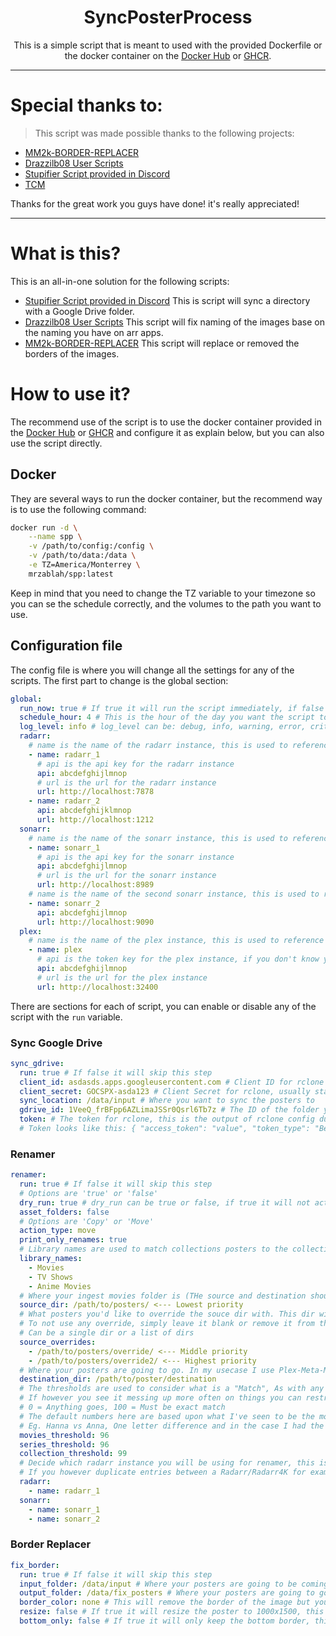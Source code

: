 <div align="center">

# SyncPosterProcess

This is a simple script that is meant to used with the provided Dockerfile or the docker container on the [Docker Hub](https://hub.docker.com/r/mrzablah/spp) or [GHCR](https://github.com/MrZablah/SyncPosterProcess/pkgs/container/spp).

</div>

---

# Special thanks to:

> This script was made possible thanks to the following projects:

- [MM2k-BORDER-REPLACER](https://github.com/listentofaze/mm2k-border-replacer/tree/main)
- [Drazzilb08 User Scripts](https://github.com/Drazzilb08/userScripts)
- [Stupifier Script provided in Discord](https://discord.com/channels/492590071455940612/1124032073557086258/1126226814629576858)
- [TCM](https://github.com/CollinHeist/TitleCardMaker)

Thanks for the great work you guys have done! it's really appreciated!

---

# What is this?

This is an all-in-one solution for the following scripts:
- [Stupifier Script provided in Discord](https://discord.com/channels/492590071455940612/1124032073557086258/1126226814629576858)
This is script will sync a directory with a Google Drive folder. 
- [Drazzilb08 User Scripts](https://github.com/Drazzilb08/userScripts)
This script will fix naming of the images base on the naming you have on arr apps.
- [MM2k-BORDER-REPLACER](https://github.com/listentofaze/mm2k-border-replacer/tree/main)
This script will replace or removed the borders of the images.

# How to use it?

The recommend use of the script is to use the docker container provided in the 
[Docker Hub](https://hub.docker.com/r/mrzablah/spp) or [GHCR](https://github.com/MrZablah/SyncPosterProcess/pkgs/container/spp)
and configure it as explain below, but you can also use the script directly.

## Docker
They are several ways to run the docker container, but the recommend way is to use the following command:
```bash
docker run -d \
    --name spp \
    -v /path/to/config:/config \
    -v /path/to/data:/data \
    -e TZ=America/Monterrey \
    mrzablah/spp:latest
```
Keep in mind that you need to change the TZ variable to your timezone so you can se the schedule correctly,
and the volumes to the path you want to use.

## Configuration file
The config file is where you will change all the settings for any of the scripts.
The first part to change is the global section:
```yaml
global:
  run_now: true # If true it will run the script immediately, if false it will wait until the schedule_hour
  schedule_hour: 4 # This is the hour of the day you want the script to run, it's based on a 24 hour clock and defaults to 4am
  log_level: info # log_level can be: debug, info, warning, error, critical
  radarr:
    # name is the name of the radarr instance, this is used to reference the instance in other scripts
    - name: radarr_1
      # api is the api key for the radarr instance
      api: abcdefghijlmnop
      # url is the url for the radarr instance
      url: http://localhost:7878
    - name: radarr_2
      api: abcdefghijklmnop
      url: http://localhost:1212
  sonarr:
    # name is the name of the sonarr instance, this is used to reference the instance in other scripts
    - name: sonarr_1
      # api is the api key for the sonarr instance
      api: abcdefghijlmnop
      # url is the url for the sonarr instance
      url: http://localhost:8989
    # name is the name of the second sonarr instance, this is used to reference the instance in other scripts, names must match
    - name: sonarr_2
      api: abcdefghijlmnop
      url: http://localhost:9090
  plex:
    # name is the name of the plex instance, this is used to reference the instance in other scripts
    - name: plex
      # api is the token key for the plex instance, if you don't know your token please see https://support.plex.tv/articles/204059436-finding-an-authentication-token-x-plex-token/
      api: abcdefghijlmnop
      # url is the url for the plex instance
      url: http://localhost:32400
```

There are sections for each of script,
you can enable or disable any of the script with the `run` variable.

### Sync Google Drive
```yaml
sync_gdrive:
  run: true # If false it will skip this step
  client_id: asdasds.apps.googleusercontent.com # Client ID for rclone usually ends with .apps.googleusercontent.com
  client_secret: GOCSPX-asda123 # Client Secret for rclone, usually starts with GOCSPX-
  sync_location: /data/input # Where you want to sync the posters to
  gdrive_id: 1VeeQ_frBFpp6AZLimaJSSr0Qsrl6Tb7z # The ID of the folder you want to sync from
  token: # The token for rclone, this is the output of rclone config dump that needs to run manually
  # Token looks like this: { "access_token": "value", "token_type": "Bearer", "refresh_token": "value", "expiry": "value" }
```

### Renamer
```yaml
renamer:
  run: true # If false it will skip this step
  # Options are 'true' or 'false'
  dry_run: true # dry_run can be true or false, if true it will not actually rename anything
  asset_folders: false
  # Options are 'Copy' or 'Move'
  action_type: move
  print_only_renames: true
  # Library names are used to match collections posters to the collections listed w/in Plex. Typically Movie Libraries are used
  library_names:
    - Movies
    - TV Shows
    - Anime Movies
  # Where your ingest movies folder is (THe source and destination should not be the same directory)
  source_dir: /path/to/posters/ <--- Lowest priority
  # What posters you'd like to override the souce dir with. This dir will take priority for assets over source_dir
  # To not use any override, simply leave it blank or remove it from the config
  # Can be a single dir or a list of dirs
  source_overrides:
    - /path/to/posters/override/ <--- Middle priority
    - /path/to/posters/override2/ <--- Highest priority
  # Where your posters are going to go. In my usecase I use Plex-Meta-Manager. This is the /config/assets dir for PMM for me.
  destination_dir: /path/to/poster/destination
  # The thresholds are used to consider what is a "Match", As with any automation there is never a 100% guarantee of accuracy. There will be times the script will mess up.
  # If however you see it messing up more often on things you can restrict the threshold.
  # 0 = Anything goes, 100 = Must be exact match
  # The default numbers here are based upon what I've seen to be the most effective, I've had one-offs where I had to manually fix things.
  # Eg. Hanna vs Anna, One letter difference and in the case I had the years were the same too.
  movies_threshold: 96
  series_threshold: 96
  collection_threshold: 99
  # Decide which radarr instance you will be using for renamer, this is useful if you have for example: A Sonarr/Sonarr-Anime and/or Radarr/Radarr-Anime
  # If you however duplicate entries between a Radarr/Radarr4K for example. this won't help and will only double the work for the script for no gain.
  radarr:
    - name: radarr_1
  sonarr:
    - name: sonarr_1
    - name: sonarr_2
```

### Border Replacer
```yaml
fix_border:
  run: true # If false it will skip this step
  input_folder: /data/input # Where your posters are going to be coming from
  output_folder: /data/fix_posters # Where your posters are going to go
  border_color: none # This will remove the border of the image but you can also add a color to change th border to any hex color, Ej: '#000000'
  resize: false # If true it will resize the poster to 1000x1500, this requires border_color to be set to a 'none'
  bottom_only: false # If true it will only keep the bottom border, this requires border_color to be set to a color Ej: '#000000'
```


